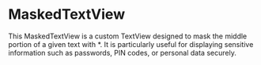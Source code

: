 # MaskedTextView
This MaskedTextView is a custom TextView designed to mask the middle portion of a given text with *. It is particularly useful for displaying sensitive information such as passwords, PIN codes, or personal data securely.

